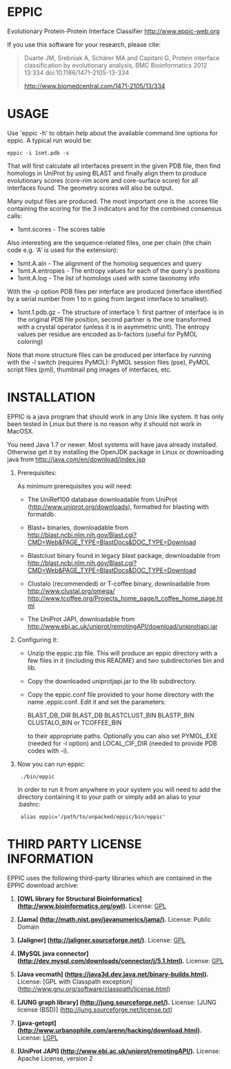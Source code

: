 EPPIC
=====

Evolutionary Protein-Protein Interface Classifier
http://www.eppic-web.org

If you use this software for your research, please cite:
 
> Duarte JM, Srebniak A, Schärer MA and Capitani G, Protein interface 
> classification by evolutionary analysis, BMC Bioinformatics 2012 13:334 
> doi:10.1186/1471-2105-13-334 
>
> http://www.biomedcentral.com/1471-2105/13/334



USAGE
=====

Use 'eppic -h' to obtain help about the available command line options for 
eppic. A typical run would be:

    eppic -i 1smt.pdb -s

That will first calculate all interfaces present in the given PDB file,
then find homologs in UniProt by using BLAST and finally align them to 
produce evolutionary scores (core-rim score and core-surface score) for all
interfaces found. The geometry scores will also be output.

Many output files are produced. The most important one is the .scores 
file containing the scoring for the 3 indicators and for the combined 
consensus calls:
  
*  1smt.scores             -  The scores table

Also interesting are the sequence-related files, one per chain (the chain 
code e.g. 'A' is used for the extension):

*  1smt.A.aln              -  The alignment of the homolog sequences and query
*  1smt.A.entropies        -  The entropy values for each of the query's 
                              positions
*  1smt.A.log              -  The list of homologs used with some taxonomy info
  
With the -p option PDB files per interface are produced (interface identified 
by a serial number from 1 to n going from largest interface to smallest).

*  1smt.1.pdb.gz           -  The structure of interface 1: first partner of 
                              interface is in the original PDB file position, 
                              second partner is the one transformed with a 
                              crystal operator (unless it is in asymmetric 
                              unit).
                              The entropy values per residue are encoded as 
                              b-factors (useful for PyMOL coloring) 

Note that more structure files can be produced per interface by running with 
the -l switch (requires PyMOL): PyMOL session files (pse), PyMOL script files 
(pml), thumbnail png images of interfaces, etc.



INSTALLATION
============

EPPIC is a java program that should work in any Unix like system. 
It has only been tested in Linux but there is no reason why it should
not work in MacOSX.

You need Java 1.7 or newer. Most systems will have java already 
installed. Otherwise get it by installing the OpenJDK package in 
Linux or downloading java from http://java.com/en/download/index.jsp


1. Prerequisites:

   As minimum prerequisites you will need:

   - The UniRef100 database downloadable from UniProt 
     (http://www.uniprot.org/downloads), formatted for blasting with 
     formatdb.
   
   - Blast+ binaries, downloadable from 
     http://blast.ncbi.nlm.nih.gov/Blast.cgi?CMD=Web&PAGE_TYPE=BlastDocs&DOC_TYPE=Download

   - Blastclust binary found in legacy blast package, downloadable from 
     http://blast.ncbi.nlm.nih.gov/Blast.cgi?CMD=Web&PAGE_TYPE=BlastDocs&DOC_TYPE=Download
     
   - Clustalo (recommended) or T-coffee binary, downloadable from
     http://www.clustal.org/omega/
     http://www.tcoffee.org/Projects_home_page/t_coffee_home_page.html
     
   - The UniProt JAPI, downloadable from
     http://www.ebi.ac.uk/uniprot/remotingAPI/download/uniprotjapi.jar 
     

2. Configuring it: 
   
   - Unzip the eppic.zip file. This will produce an eppic directory with 
     a few files in it (including this README) and two subdirectories bin
     and lib.
     
   - Copy the downloaded uniprotjapi.jar to the lib subdirectory.
   
   - Copy the eppic.conf file provided to your home directory with the 
     name .eppic.conf. Edit it and set the parameters:
   
      BLAST_DB_DIR
      BLAST_DB
      BLASTCLUST_BIN
      BLASTP_BIN
      CLUSTALO_BIN or TCOFFEE_BIN
   
     to their appropriate paths. 
     Optionally you can also set PYMOL_EXE (needed for -l option) and 
     LOCAL_CIF_DIR (needed to provide PDB codes with -i). 


3. Now you can run eppic:
   
        ./bin/eppic
   
   In order to run it from anywhere in your system you will need to
   add the directory containing it to your path or simply add an alias
   to your .bashrc:
   
        alias eppic='/path/to/unpacked/eppic/bin/eppic'  



THIRD PARTY LICENSE INFORMATION
===============================

EPPIC uses the following third-party libraries
which are contained in the EPPIC download archive:

1.	**[OWL library for Structural Bioinformatics]
	(http://www.bioinformatics.org/owl).**
	License:  [GPL](http://www.gnu.org/copyleft/gpl.html)

2.	**[Jama]
	(http://math.nist.gov/javanumerics/jama/).**
	License:  Public Domain
	
3.	**[Jaligner]
	(http://jaligner.sourceforge.net/).**
	License:  [GPL](http://www.gnu.org/copyleft/gpl.html)
	
4.	**[MySQL java connector]
	(http://dev.mysql.com/downloads/connector/j/5.1.html).**
	License:  [GPL](http://www.gnu.org/copyleft/gpl.html)
	
5.	**[Java vecmath]
	(https://java3d.dev.java.net/binary-builds.html).**
	License:  [GPL with Classpath exception]
			  (http://www.gnu.org/software/classpath/license.html)
	
6.	**[JUNG graph library]
	(http://jung.sourceforge.net/).**
	License:  [JUNG license (BSD)]
			  (http://jung.sourceforge.net/license.txt)
	
7.	**[java-getopt]
	(http://www.urbanophile.com/arenn/hacking/download.html).**
	License:  [LGPL](http://www.gnu.org/licenses/lgpl.html)
	
8.	**[UniProt JAPI]
	(http://www.ebi.ac.uk/uniprot/remotingAPI/).**
	License:  Apache License, version 2

